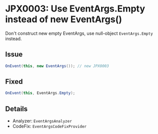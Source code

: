 # JPX0003: Use EventArgs.Empty instead of new EventArgs()

Don't construct new empty EventArgs, use null-object `EventArgs.Empty` instead.

## Issue
```csharp
OnEvent(this, new EventArgs()); // new JPX0003
```
## Fixed
```csharp
OnEvent(this, EventArgs.Empty); 
```

## Details

- Analyzer: `EventArgsAnalyzer`
- CodeFix:  `EventArgsCodeFixProvider`